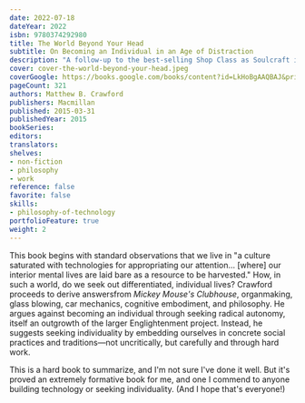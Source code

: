 ```yaml
---
date: 2022-07-18
dateYear: 2022
isbn: 9780374292980
title: The World Beyond Your Head
subtitle: On Becoming an Individual in an Age of Distraction
description: "A follow-up to the best-selling Shop Class as Soulcraft investigates the challenge of mastering one's own mind, citing examples from professional sports and the working world to illuminate the role of negative cultural assumptions on today's attention-related crises."
cover: cover-the-world-beyond-your-head.jpeg
coverGoogle: https://books.google.com/books/content?id=LkHoBgAAQBAJ&printsec=frontcover&img=1&zoom=1&edge=curl&source=gbs_api
pageCount: 321
authors: Matthew B. Crawford
publishers: Macmillan
published: 2015-03-31
publishedYear: 2015
bookSeries: 
editors: 
translators: 
shelves:
- non-fiction
- philosophy
- work
reference: false
favorite: false
skills:
- philosophy-of-technology
portfolioFeature: true
weight: 2
---
```


This book begins with standard observations that we live in "a culture saturated with technologies for appropriating our attention... [where] our interior mental lives are laid bare as a resource to be harvested." How, in such a world, do we seek out differentiated, individual lives? Crawford proceeds to derive answersfrom _Mickey Mouse's Clubhouse_, organmaking, glass blowing, car mechanics, cognitive embodiment, and philosophy. He argues against becoming an individual through seeking radical autonomy, itself an outgrowth of the larger Englightenment project. Instead, he suggests seeking individuality by embedding ourselves in concrete social practices and traditions—not uncritically, but carefully and through hard work.

This is a hard book to summarize, and I'm not sure I've done it well. But it's proved an extremely formative book for me, and one I commend to anyone building technology or seeking individuality. (And I hope that's everyone!)

<!-- This book was introduced to me by [this wonderful column from Damon Linker](https://theweek.com/articles/551412/how-internet-trapped-inside-heads). -->